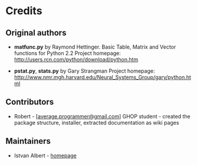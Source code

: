 # Credits #

## Original authors ##

  * **matfunc.py** by Raymond Hettinger. Basic Table, Matrix and Vector functions for Python 2.2 Project homepage:  http://users.rcn.com/python/download/python.htm

  * **pstat.py**, **stats.py** by Gary Strangman Project homepage: http://www.nmr.mgh.harvard.edu/Neural_Systems_Group/gary/python.html

## Contributors ##

  * Robert - [average.programmer@gmail.com] GHOP student - created the package structure, installer, extracted documentation as wiki pages

## Maintainers ##

  * Istvan Albert - [homepage](http://www.personal.psu.edu/iua1/)